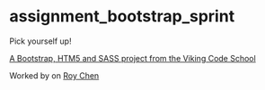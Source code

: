 assignment_bootstrap_sprint
===========================

Pick yourself up!

[A Bootstrap, HTM5 and SASS project from the Viking Code School](http://www.vikingcodeschool.com)

Worked by on [Roy Chen](https://github.com/roychen5)